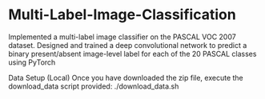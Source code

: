 # Multi-Label-Image-Classification

Implemented a multi-label image classifier on the PASCAL VOC 2007 dataset. Designed and 
trained a deep convolutional network to predict a binary present/absent image-level label for each of the 20 PASCAL classes
using PyTorch

Data Setup (Local)
Once you have downloaded the zip file, execute the download_data script provided:
./download_data.sh


